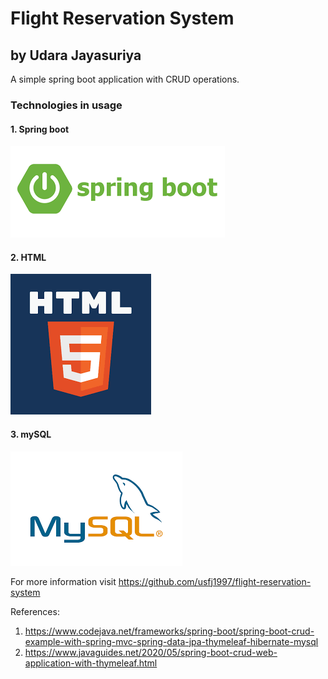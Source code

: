 # Flight Reservation System
## by Udara Jayasuriya
 A simple spring boot application with CRUD operations.

### Technologies in usage
#### 1. Spring boot
![img_1.png](img_1.png)

#### 2. HTML
![img_2.png](img_2.png)

#### 3. mySQL
![img_3.png](img_3.png)

For more information visit 
https://github.com/usfj1997/flight-reservation-system

References:
1. https://www.codejava.net/frameworks/spring-boot/spring-boot-crud-example-with-spring-mvc-spring-data-jpa-thymeleaf-hibernate-mysql
2. https://www.javaguides.net/2020/05/spring-boot-crud-web-application-with-thymeleaf.html